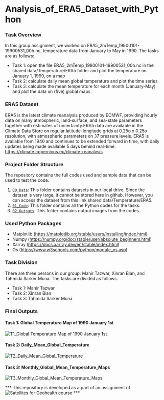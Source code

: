 # Analysis_of_ERA5_Dataset_with_Python

### Task Overview
In this group assignment, we worked on ERA5_2mTemp_19900101-19900531_00h.nc, temperature data from January to May in 1990. The tasks are as follows:

* Task 1: open the file ERA5_2mTemp_19900101-19900531_00h.nc in the shared data/Temperature/ERA5 folder and plot the temperature on January 1, 1990, on a map
* Task 2: calculate daily mean global temperature and plot the time series
* Task 3: calculate the mean temperature for each month (January-May) and plot the data on (five) global maps.

### ERA5 Dataset
ERA5 is the latest climate reanalysis produced by ECMWF, providing hourly data on many atmospheric, land-surface, and sea-state parameters together with estimates of uncertainty.ERA5 data are available in the Climate Data Store on regular latitude-longitude grids at 0.25o x 0.25o resolution, with atmospheric parameters on 37 pressure levels. ERA5 is available from 1940 and continues to be extended forward in time, with daily updates being made available 5 days behind real-time. https://climate.copernicus.eu/climate-reanalysis 

### Project Folder Structure
The repository contains the full codes used and sample data that can be used to test the code.

1) [`00_Data`](./media/examples/): This folder contains datasets in our local drive. Since the dataset is very large, it cannot be stored here in github. However, you can access the dataset from this link shared data/Temperature/ERA5.
2) [`01_Code`](./media/examples/): This folder contains all the Python codes for the tasks.
1) [`02_Outputs`](./scripts): This folder contains output images from the codes.

### Used Python Packages
* Matplotlib (https://matplotlib.org/stable/users/installing/index.html)
* Numpy (https://numpy.org/doc/stable/user/absolute_beginners.html)
* Xarray (https://docs.xarray.dev/en/stable/index.html)
* Os (https://www.w3schools.com/python/module_os.asp)

### Task Division
There are three persons in our group: Mahir Tazwar, Xinran Bian, and Tahmida Sarker Muna. The tasks are divided as follows.<br>

- Task 1: Mahir Tazwar  
- Task 2: Xinran Bian  
- Task 3: Tahmida Sarker Muna

### Final Outputs
#### Task 1: Global Temperature Map of 1990 January 1st
![T1_Global Temperature Map of 1990 January 1st](https://github.com/Tjmahir20/Analysis_of_ERA5_Dataset_with_Python/assets/126650557/0532cb56-435e-4959-8461-1473047bbe2f)

#### Task 2: Daily_Mean_Global_Temperature
![T2_Daily_Mean_Global_Temperature](https://github.com/Tjmahir20/Analysis_of_ERA5_Dataset_with_Python/assets/126650557/a032e3a5-35f5-4b0b-9d6b-f008e03019aa)

#### Task 3: Monthly_Global_Mean_Temperature_Maps
![T3_Monthly_Global_Mean_Temperature_Maps](https://github.com/Tjmahir20/Analysis_of_ERA5_Dataset_with_Python/assets/126650557/7feb800c-8bfe-449c-b4ae-6bbc8311bacd)



*** This repository is developed as a part of an assignment of 
![Satellites for Geohealth]([https://github.com/Tjmahir20/Analysis_of_ERA5_Dataset_with_Python/assets/126650557/7feb800c-8bfe-449c-b4ae-6bbc8311bacd](https://studyguide.itc.nl/m-geo/all-courses/202300143/satellites-for-geohealth-)) course ***
